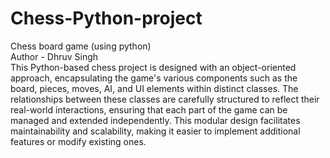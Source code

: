 # Chess-Python-project
Chess board game (using python)
<br>
Author - Dhruv Singh 
<br>
This Python-based chess project is designed with an object-oriented approach, encapsulating the game's various components such as the board, pieces, moves, AI, and UI elements within distinct classes. The relationships between these classes are carefully structured to reflect their real-world interactions, ensuring that each part of the game can be managed and extended independently. This modular design facilitates maintainability and scalability, making it easier to implement additional features or modify existing ones. 

